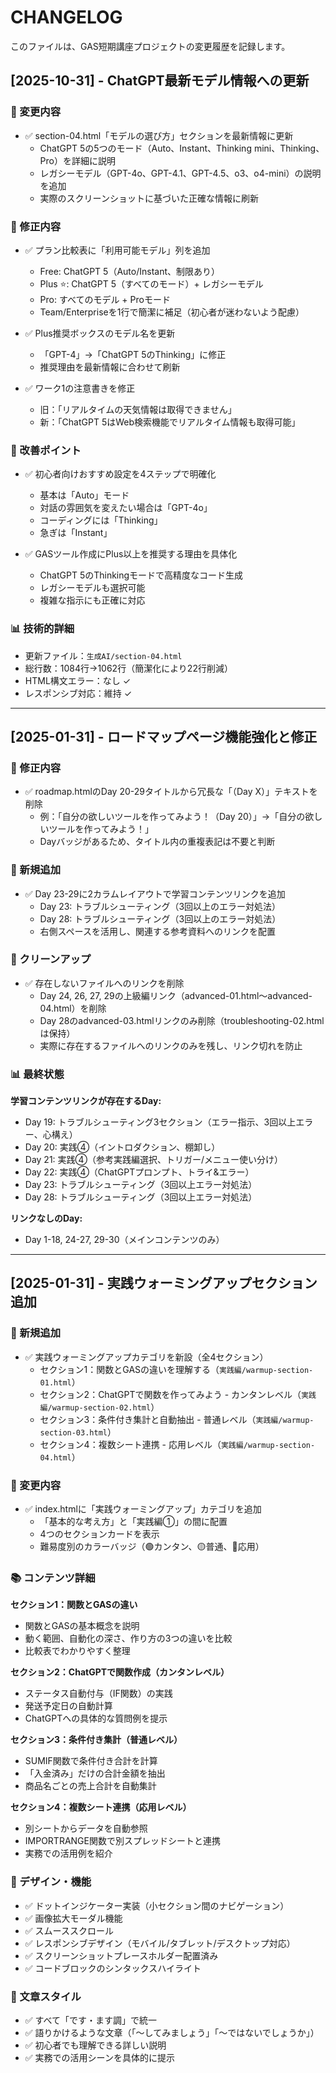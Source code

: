 # CHANGELOG

このファイルは、GAS短期講座プロジェクトの変更履歴を記録します。

## [2025-10-31] - ChatGPT最新モデル情報への更新

### 📝 変更内容

- ✅ section-04.html「モデルの選び方」セクションを最新情報に更新
  - ChatGPT 5の5つのモード（Auto、Instant、Thinking mini、Thinking、Pro）を詳細に説明
  - レガシーモデル（GPT-4o、GPT-4.1、GPT-4.5、o3、o4-mini）の説明を追加
  - 実際のスクリーンショットに基づいた正確な情報に刷新

### 🔧 修正内容

- ✅ プラン比較表に「利用可能モデル」列を追加
  - Free: ChatGPT 5（Auto/Instant、制限あり）
  - Plus ⭐: ChatGPT 5（すべてのモード）+ レガシーモデル
  - Pro: すべてのモデル + Proモード
  - Team/Enterpriseを1行で簡潔に補足（初心者が迷わないよう配慮）

- ✅ Plus推奨ボックスのモデル名を更新
  - 「GPT-4」→「ChatGPT 5のThinking」に修正
  - 推奨理由を最新情報に合わせて刷新

- ✅ ワーク1の注意書きを修正
  - 旧：「リアルタイムの天気情報は取得できません」
  - 新：「ChatGPT 5はWeb検索機能でリアルタイム情報も取得可能」

### 🎯 改善ポイント

- ✅ 初心者向けおすすめ設定を4ステップで明確化
  - 基本は「Auto」モード
  - 対話の雰囲気を変えたい場合は「GPT-4o」
  - コーディングには「Thinking」
  - 急ぎは「Instant」

- ✅ GASツール作成にPlus以上を推奨する理由を具体化
  - ChatGPT 5のThinkingモードで高精度なコード生成
  - レガシーモデルも選択可能
  - 複雑な指示にも正確に対応

### 📊 技術的詳細

- 更新ファイル：`生成AI/section-04.html`
- 総行数：1084行→1062行（簡潔化により22行削減）
- HTML構文エラー：なし ✓
- レスポンシブ対応：維持 ✓

---

## [2025-01-31] - ロードマップページ機能強化と修正

### 🔧 修正内容

- ✅ roadmap.htmlのDay 20-29タイトルから冗長な「（Day X）」テキストを削除
  - 例：「自分の欲しいツールを作ってみよう！（Day 20）」→「自分の欲しいツールを作ってみよう！」
  - Dayバッジがあるため、タイトル内の重複表記は不要と判断

### 🎉 新規追加

- ✅ Day 23-29に2カラムレイアウトで学習コンテンツリンクを追加
  - Day 23: トラブルシューティング（3回以上のエラー対処法）
  - Day 28: トラブルシューティング（3回以上のエラー対処法）
  - 右側スペースを活用し、関連する参考資料へのリンクを配置

### 🧹 クリーンアップ

- ✅ 存在しないファイルへのリンクを削除
  - Day 24, 26, 27, 29の上級編リンク（advanced-01.html〜advanced-04.html）を削除
  - Day 28のadvanced-03.htmlリンクのみ削除（troubleshooting-02.htmlは保持）
  - 実際に存在するファイルへのリンクのみを残し、リンク切れを防止

### 📊 最終状態

**学習コンテンツリンクが存在するDay:**
- Day 19: トラブルシューティング3セクション（エラー指示、3回以上エラー、心構え）
- Day 20: 実践④（イントロダクション、棚卸し）
- Day 21: 実践④（参考実践編選択、トリガー/メニュー使い分け）
- Day 22: 実践④（ChatGPTプロンプト、トライ&エラー）
- Day 23: トラブルシューティング（3回以上エラー対処法）
- Day 28: トラブルシューティング（3回以上エラー対処法）

**リンクなしのDay:**
- Day 1-18, 24-27, 29-30（メインコンテンツのみ）

---

## [2025-01-31] - 実践ウォーミングアップセクション追加

### 🎉 新規追加

- ✅ 実践ウォーミングアップカテゴリを新設（全4セクション）
  - セクション1：関数とGASの違いを理解する（`実践編/warmup-section-01.html`）
  - セクション2：ChatGPTで関数を作ってみよう - カンタンレベル（`実践編/warmup-section-02.html`）
  - セクション3：条件付き集計と自動抽出 - 普通レベル（`実践編/warmup-section-03.html`）
  - セクション4：複数シート連携 - 応用レベル（`実践編/warmup-section-04.html`）

### 📝 変更内容

- ✅ index.htmlに「実践ウォーミングアップ」カテゴリを追加
  - 「基本的な考え方」と「実践編①」の間に配置
  - 4つのセクションカードを表示
  - 難易度別のカラーバッジ（🟢カンタン、🟡普通、🔴応用）

### 📚 コンテンツ詳細

**セクション1：関数とGASの違い**
- 関数とGASの基本概念を説明
- 動く範囲、自動化の深さ、作り方の3つの違いを比較
- 比較表でわかりやすく整理

**セクション2：ChatGPTで関数作成（カンタンレベル）**
- ステータス自動付与（IF関数）の実践
- 発送予定日の自動計算
- ChatGPTへの具体的な質問例を提示

**セクション3：条件付き集計（普通レベル）**
- SUMIF関数で条件付き合計を計算
- 「入金済み」だけの合計金額を抽出
- 商品名ごとの売上合計を自動集計

**セクション4：複数シート連携（応用レベル）**
- 別シートからデータを自動参照
- IMPORTRANGE関数で別スプレッドシートと連携
- 実務での活用例を紹介

### 🎨 デザイン・機能

- ✅ ドットインジケーター実装（小セクション間のナビゲーション）
- ✅ 画像拡大モーダル機能
- ✅ スムーススクロール
- ✅ レスポンシブデザイン（モバイル/タブレット/デスクトップ対応）
- ✅ スクリーンショットプレースホルダー配置済み
- ✅ コードブロックのシンタックスハイライト

### 📖 文章スタイル

- ✅ すべて「です・ます調」で統一
- ✅ 語りかけるような文章（「〜してみましょう」「〜ではないでしょうか」）
- ✅ 初心者でも理解できる詳しい説明
- ✅ 実務での活用シーンを具体的に提示

